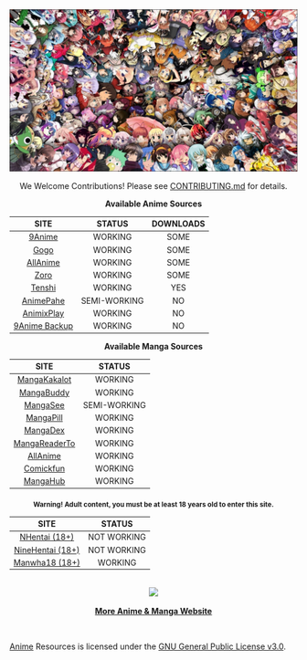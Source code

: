 <div align="center">

<img src="https://github.com/Hiteshxd/Anime/blob/main/Resources/_main_py.jpg">

We Welcome Contributions! Please see [CONTRIBUTING.md](https://github.com/HiteshXd/Anime/blob/main/CONTRIBUTING.md) for details.

**Available Anime Sources**

| SITE                                      | STATUS  | DOWNLOADS |
|:-----------------------------------------:|:-------:|:---------:|
| [9Anime](https://9anime.pl)               | WORKING | SOME |
| [Gogo](https://gogoanime.cm)              | WORKING | SOME |
| [AllAnime](https://allanime.site)         | WORKING | SOME |
| [Zoro](https://zoro.to)                   | WORKING | SOME |
| [Tenshi](https://tenshi.moe)              | WORKING | YES  |
| [AnimePahe](https://animepahe.ru)| SEMI-WORKING | NO   |
| [AnimixPlay](https://animixplay.to)       | WORKING | NO  |
| [9Anime Backup](https://animekisa.in)     | WORKING | NO   |

**Available Manga Sources**

| SITE                                     | STATUS  |
|:----------------------------------------:|:-------:|
| [MangaKakalot](https://mangakakalot.com)| WORKING |
| [MangaBuddy](https://mangabuddy.com)    | WORKING |
| [MangaSee](https://mangasee123.com)     | SEMI-WORKING |
| [MangaPill](https://mangapill.com)      | WORKING |
| [MangaDex](https://mangadex.org)        | WORKING |
| [MangaReaderTo](https://mangareader.to) | WORKING |
| [AllAnime](https://allanime.site)       | WORKING |
| [Comickfun](https://comick.fun)         | WORKING |
| [MangaHub](https://mangahub.io)         | WORKING |

<sub><b>Warning! Adult content, you must be at least 18 years old to enter this site.</b></sub>

| SITE                                      | STATUS  |
|:-----------------------------------------:|:-------:|
| [NHentai (18+)](https://nhentai.net)      | NOT WORKING |
| [NineHentai (18+)](https://ninehentai.net)| NOT WORKING |
| [Manwha18 (18+)](https://manhwa18.cc)   | WORKING |

</div>
<div align="center">
<br>

<img src="https://github.com/ikx7a/Anime/blob/main/Resources/__main__py.jpg">

[**More Anime & Manga Website**](https://github.com/ikx7a/Anime)

</div>
<br/>

[Anime](https://github.com/ikx7a/Anime) Resources is licensed under the [GNU General Public License v3.0](https://github.com/Hiteshxd/Anime/blob/main/LICENSE).
